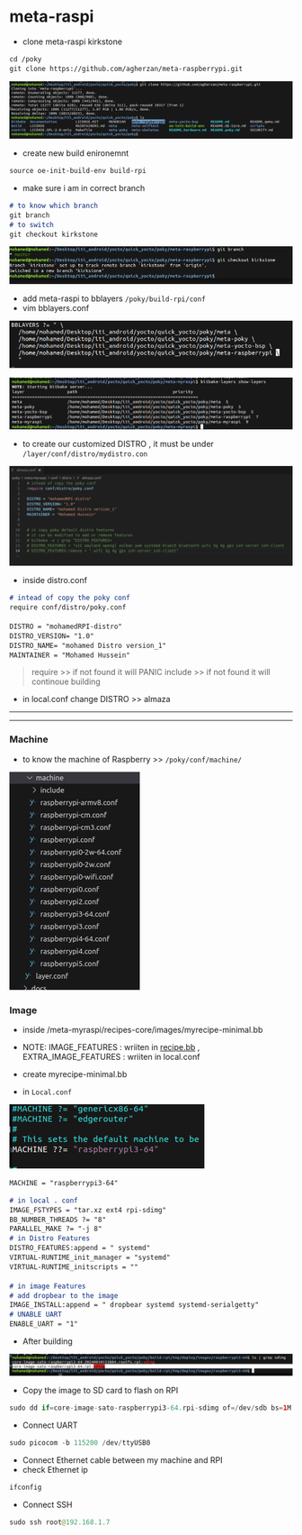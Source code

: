 # meta-raspi

- clone meta-raspi kirkstone

```markdown
cd /poky
git clone https://github.com/agherzan/meta-raspberrypi.git
```

![image.png](meta-raspi%206755c1a5733749958ad539b90c38c5be/image.png)

- create new build enironemnt

```markdown
source oe-init-build-env build-rpi
```

- make sure i am in correct branch

```markdown
# to know which branch
git branch
# to switch
git checkout kirkstone
```

![image.png](meta-raspi%206755c1a5733749958ad539b90c38c5be/image%201.png)

- add meta-raspi to bblayers `/poky/build-rpi/conf`
- vim bblayers.conf

![image.png](meta-raspi%206755c1a5733749958ad539b90c38c5be/image%202.png)

![image.png](meta-raspi%206755c1a5733749958ad539b90c38c5be/image%203.png)

- to create our customized DISTRO , it must be under `/layer/conf/distro/mydistro.con`

![image.png](meta-raspi%206755c1a5733749958ad539b90c38c5be/image%204.png)

- inside distro.conf

```markdown
# intead of copy the poky conf
require conf/distro/poky.conf

DISTRO = "mohamedRPI-distro"
DISTRO_VERSION= "1.0"
DISTRO_NAME= "mohamed Distro version_1"
MAINTAINER = "Mohamed Hussein"
```

> require >> if not found it will PANIC
include >> if not found it will continoue building
> 

- in local.conf change DISTRO >> almaza

---

---

### Machine

- to know the machine of Raspberry >> `/poky/conf/machine/`

![image.png](meta-raspi%206755c1a5733749958ad539b90c38c5be/image%205.png)

### Image

- inside /meta-myraspi/recipes-core/images/myrecipe-minimal.bb
- NOTE: IMAGE_FEATURES : wriiten in [recipe.bb](http://recipe.bb) , EXTRA_IMAGE_FEATURES : wriiten in local.conf
- create myrecipe-minimal.bb

- in `Local.conf`

![image.png](meta-raspi%206755c1a5733749958ad539b90c38c5be/image%206.png)

```markdown
MACHINE = "raspberrypi3-64"
```

```markdown
# in local . conf
IMAGE_FSTYPES = "tar.xz ext4 rpi-sdimg" 
BB_NUMBER_THREADS ?= "8"
PARALLEL_MAKE ?= "-j 8"
# in Distro Features
DISTRO_FEATURES:append = " systemd"
VIRTUAL-RUNTIME_init_manager = "systemd"
VIRTUAL-RUNTIME_initscripts = ""

# in image Features
# add dropbear to the image
IMAGE_INSTALL:append = " dropbear systemd systemd-serialgetty"
# UNABLE UART
ENABLE_UART = "1"

```

- After building

![image.png](meta-raspi%206755c1a5733749958ad539b90c38c5be/image%207.png)

- Copy the image to SD card to flash on RPI

```java
sudo dd if=core-image-sato-raspberrypi3-64.rpi-sdimg of=/dev/sdb bs=1M

```

- Connect UART

```java
sudo picocom -b 115200 /dev/ttyUSB0
```

- Connect Ethernet cable between my machine and RPI
- check Ethernet ip

```java
ifconfig
```

- Connect SSH

```java
sudo ssh root@192.168.1.7
```